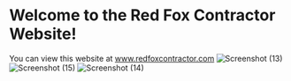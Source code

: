 # Welcome to the Red Fox Contractor Website!
You can view this website at www.redfoxcontractor.com
![Screenshot (13)](https://user-images.githubusercontent.com/73748636/191167600-f35a7f27-4d89-4e0d-9a04-78fc56295de5.png)
![Screenshot (15)](https://user-images.githubusercontent.com/73748636/191167823-e79986ce-be5f-4315-ad99-7a0463ed397d.png)
![Screenshot (14)](https://user-images.githubusercontent.com/73748636/191167618-7950e48d-e8d5-48f6-88ab-ba635c3c2aad.png)
